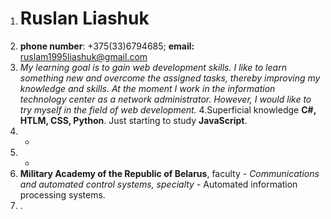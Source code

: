 1. # Ruslan Liashuk
2. **phone number**: +375(33)6794685; **email:** ruslam1995liashuk@gmail.com
3. *My learning goal is to gain web development skills. I like to learn something new and overcome the assigned tasks, thereby improving my knowledge and skills. At the moment I work in the information technology center as a network administrator. However, I would like to try myself in the field of web development.*
4.Superficial knowledge **C#, HTLM, CSS, Python**. Just starting to study **JavaScript**.
5. -
6. -
7. **Military Academy of the Republic of Belarus**, faculty - *Communications and automated control systems, specialty* - Automated information processing systems.
8. .
